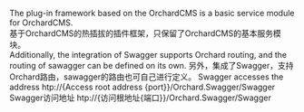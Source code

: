 The plug-in framework based on the OrchardCMS is a basic service module for OrchardCMS. </br>
基于OrchardCMS的热插拔的插件框架，只保留了OrchardCMS的基本服务模块。</br>
Additionally, the integration of Swagger supports Orchard routing, and the routing of sawagger can be defined on its own.
另外，集成了Swagger，支持Orchard路由，sawagger的路由也可自己进行定义。
Swagger accesses the address htp://{Access root address {port}}/Orchard.Swagger/Swagger
Swagger访问地址 htp://{访问根地址{端口}}/Orchard.Swagger/Swagger
